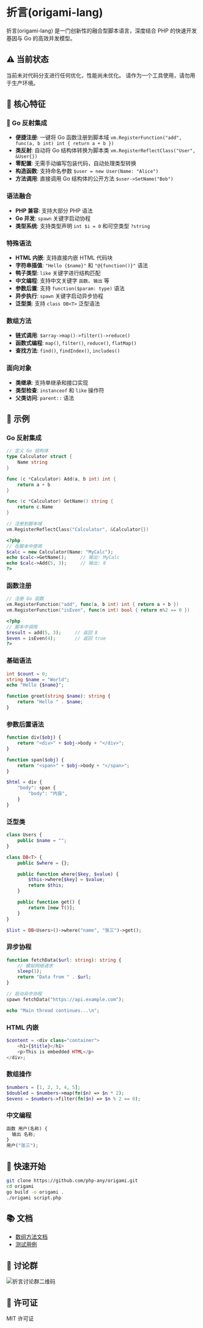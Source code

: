 # 折言(origami-lang)

折言(origami-lang) 是一门创新性的融合型脚本语言，深度结合 PHP 的快速开发基因与 Go 的高效并发模型。

## ⚠️ 当前状态

当前未对代码分支进行任何优化，性能尚未优化。
请作为一个工具使用，请勿用于生产环境。

## 🚀 核心特征

### 🎯 Go 反射集成

- **便捷注册**: 一键将 Go 函数注册到脚本域 `vm.RegisterFunction("add", func(a, b int) int { return a + b })`
- **类反射**: 自动将 Go 结构体转换为脚本类 `vm.RegisterReflectClass("User", &User{})`
- **零配置**: 无需手动编写包装代码，自动处理类型转换
- **构造函数**: 支持命名参数 `$user = new User(Name: "Alice")`
- **方法调用**: 直接调用 Go 结构体的公开方法 `$user->SetName("Bob")`

### 语法融合

- **PHP 兼容**: 支持大部分 PHP 语法
- **Go 并发**: `spawn` 关键字启动协程
- **类型系统**: 支持类型声明 `int $i = 0` 和可空类型 `?string`

### 特殊语法

- **HTML 内嵌**: 支持直接内嵌 HTML 代码块
- **字符串插值**: `"Hello {$name}"` 和 `"@{function()}"` 语法
- **鸭子类型**: `like` 关键字进行结构匹配
- **中文编程**: 支持中文关键字 `函数`、`输出` 等
- **参数后置**: 支持 `function($param: type)` 语法
- **异步执行**: `spawn` 关键字启动异步协程
- **泛型类**: 支持 `class DB<T>` 泛型语法

### 数组方法

- **链式调用**: `$array->map()->filter()->reduce()`
- **函数式编程**: `map()`, `filter()`, `reduce()`, `flatMap()`
- **查找方法**: `find()`, `findIndex()`, `includes()`

### 面向对象

- **类继承**: 支持单继承和接口实现
- **类型检查**: `instanceof` 和 `like` 操作符
- **父类访问**: `parent::` 语法

## 📝 示例

### Go 反射集成

```go
// 定义 Go 结构体
type Calculator struct {
    Name string
}

func (c *Calculator) Add(a, b int) int {
    return a + b
}

func (c *Calculator) GetName() string {
    return c.Name
}

// 注册到脚本域
vm.RegisterReflectClass("Calculator", &Calculator{})
```

```php
<?php
// 在脚本中使用
$calc = new Calculator(Name: "MyCalc");
echo $calc->GetName();     // 输出: MyCalc
echo $calc->Add(5, 3);     // 输出: 8
?>
```

### 函数注册

```go
// 注册 Go 函数
vm.RegisterFunction("add", func(a, b int) int { return a + b })
vm.RegisterFunction("isEven", func(n int) bool { return n%2 == 0 })
```

```php
<?php
// 脚本中调用
$result = add(5, 3);     // 返回 8
$even = isEven(4);       // 返回 true
?>
```

### 基础语法

```php
int $count = 0;
string $name = "World";
echo "Hello {$name}";

function greet(string $name): string {
    return "Hello " . $name;
}
```

### 参数后置语法

```php
function div($obj) {
    return "<div>" + $obj->body + "</div>";
}

function span($obj) {
    return "<span>" + $obj->body + "</span>";
}

$html = div {
    "body": span {
        "body": "内容",
    }
}
```

### 泛型类

```php
class Users {
    public $name = "";
}

class DB<T> {
    public $where = {};

    public function where($key, $value) {
        $this->where[$key] = $value;
        return $this;
    }

    public function get() {
        return [new T()];
    }
}

$list = DB<Users>()->where("name", "张三")->get();
```

### 异步协程

```php
function fetchData($url: string): string {
    // 模拟网络请求
    sleep(1);
    return "Data from " . $url;
}

// 启动异步协程
spawn fetchData("https://api.example.com");

echo "Main thread continues...\n";
```

### HTML 内嵌

```php
$content = <div class="container">
    <h1>{$title}</h1>
    <p>This is embedded HTML</p>
</div>;
```

### 数组操作

```php
$numbers = [1, 2, 3, 4, 5];
$doubled = $numbers->map(fn($n) => $n * 2);
$evens = $numbers->filter(fn($n) => $n % 2 == 0);
```

### 中文编程

```php
函数 用户(名称) {
  输出 名称;
}
用户("张三");
```

## 🚀 快速开始

```bash
git clone https://github.com/php-any/origami.git
cd origami
go build -o origami .
./origami script.php
```

## 📚 文档

- [数组方法文档](docs/array_methods.md)
- [测试用例](tests/)

## 💬 讨论群

![折言讨论群二维码](qrcode_1753692981069.jpg)

## 📄 许可证

MIT 许可证

